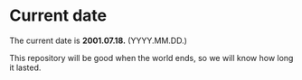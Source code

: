 # Current date

The current date is **2001.07.18.** (YYYY.MM.DD.)

This repository will be good when the world ends, so we will know how long it lasted.